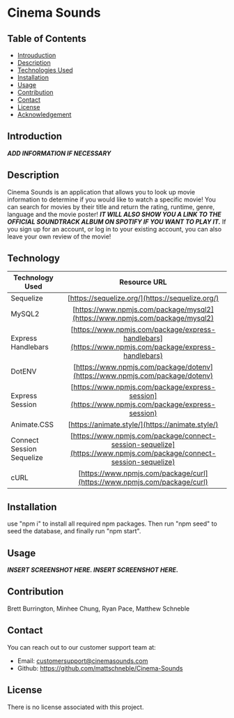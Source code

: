 # Cinema Sounds

## Table of Contents

* [Introuduction](#introduction)
* [Description](#description)
* [Technologies Used](#technologiesused)
* [Installation](#installation)
* [Usage](#usage)
* [Contribution](#contribution)
* [Contact](#contact)
* [License](#license)
* [Acknowledgement](#acknowledgement)

## Introduction
***ADD INFORMATION IF NECESSARY***

## Description
Cinema Sounds is an application that allows you to look up movie information to determine if you would like to watch a specific movie! You can search for movies by their title and return the rating, runtime, genre, language and the movie poster! ***IT WILL ALSO SHOW YOU A LINK TO THE OFFICIAL SOUNDTRACK ALBUM ON SPOTIFY IF YOU WANT TO PLAY IT.*** If you sign up for an account, or log in to your existing account, you can also leave your own review of the movie! 

## Technology
| Technology Used        | Resource URL         |
| ---------------------- | :-------------------:|
| Sequelize | [https://sequelize.org/](https://sequelize.org/) |
| MySQL2 | [https://www.npmjs.com/package/mysql2](https://www.npmjs.com/package/mysql2) |
| Express Handlebars | [https://www.npmjs.com/package/express-handlebars](https://www.npmjs.com/package/express-handlebars) |
| DotENV | [https://www.npmjs.com/package/dotenv](https://www.npmjs.com/package/dotenv) |
| Express Session | [https://www.npmjs.com/package/express-session](https://www.npmjs.com/package/express-session) |
| Animate.CSS | [https://animate.style/](https://animate.style/) |
| Connect Session Sequelize | [https://www.npmjs.com/package/connect-session-sequelize](https://www.npmjs.com/package/connect-session-sequelize) |
| cURL | [https://www.npmjs.com/package/curl](https://www.npmjs.com/package/curl) |

## Installation
use "npm i" to install all required npm packages. Then run "npm seed" to seed the database, and finally run "npm start".

## Usage
***INSERT SCREENSHOT HERE. INSERT SCREENSHOT HERE.***

## Contribution
Brett Burrington, Minhee Chung, Ryan Pace, Matthew Schneble

## Contact
You can reach out to our customer support team at:
 - Email: customersupport@cinemasounds.com
 - Github: https://github.com/mattschneble/Cinema-Sounds

## License
There is no license associated with this project. 